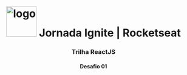 <h1 align="center">
<img src="https://discover.fcamara.dev/wp-content/themes/fcamara/img/rocket/guindaste_body.png" alt="logo" width="80"> Jornada Ignite | Rocketseat
</h1>
<h3 align="center">Trilha ReactJS</h3>
<h4 align="center">Desafio 01</h4>
